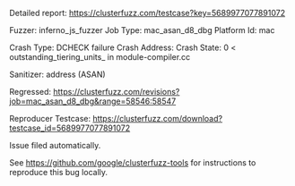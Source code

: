 Detailed report: https://clusterfuzz.com/testcase?key=5689977077891072

Fuzzer: inferno_js_fuzzer
Job Type: mac_asan_d8_dbg
Platform Id: mac

Crash Type: DCHECK failure
Crash Address: 
Crash State:
  0 < outstanding_tiering_units_ in module-compiler.cc
  
Sanitizer: address (ASAN)

Regressed: https://clusterfuzz.com/revisions?job=mac_asan_d8_dbg&range=58546:58547

Reproducer Testcase: https://clusterfuzz.com/download?testcase_id=5689977077891072

Issue filed automatically.

See https://github.com/google/clusterfuzz-tools for instructions to reproduce this bug locally.